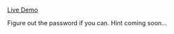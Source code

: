 [Live Demo](https://darshan701.github.io/H_terminal/)

Figure out the password if you can. Hint coming soon...
